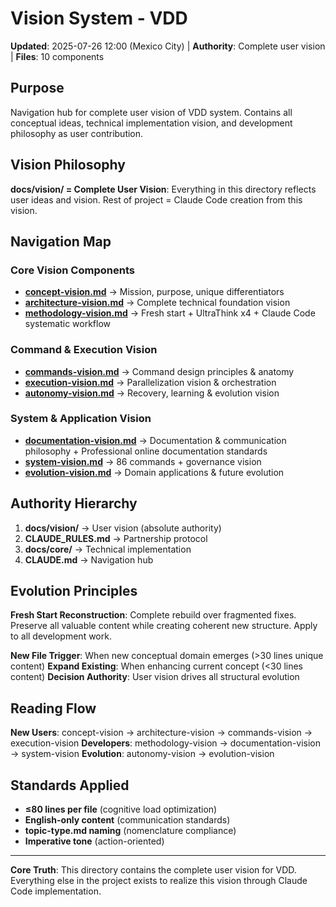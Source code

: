 # Vision System - VDD

**Updated**: 2025-07-26 12:00 (Mexico City) | **Authority**: Complete user vision | **Files**: 10 components

## Purpose
Navigation hub for complete user vision of VDD system. Contains all conceptual ideas, technical implementation vision, and development philosophy as user contribution.

## Vision Philosophy
**docs/vision/ = Complete User Vision**: Everything in this directory reflects user ideas and vision. Rest of project = Claude Code creation from this vision.

## Navigation Map

### Core Vision Components
- **[concept-vision.md](concept-vision.md)** → Mission, purpose, unique differentiators
- **[architecture-vision.md](architecture-vision.md)** → Complete technical foundation vision
- **[methodology-vision.md](methodology-vision.md)** → Fresh start + UltraThink x4 + Claude Code systematic workflow

### Command & Execution Vision  
- **[commands-vision.md](commands-vision.md)** → Command design principles & anatomy
- **[execution-vision.md](execution-vision.md)** → Parallelization vision & orchestration
- **[autonomy-vision.md](autonomy-vision.md)** → Recovery, learning & evolution vision

### System & Application Vision
- **[documentation-vision.md](documentation-vision.md)** → Documentation & communication philosophy + Professional online documentation standards
- **[system-vision.md](system-vision.md)** → 86 commands + governance vision
- **[evolution-vision.md](evolution-vision.md)** → Domain applications & future evolution

## Authority Hierarchy
1. **docs/vision/** → User vision (absolute authority)
2. **CLAUDE_RULES.md** → Partnership protocol
3. **docs/core/** → Technical implementation
4. **CLAUDE.md** → Navigation hub

## Evolution Principles

**Fresh Start Reconstruction**: Complete rebuild over fragmented fixes. Preserve all valuable content while creating coherent new structure. Apply to all development work.

**New File Trigger**: When new conceptual domain emerges (>30 lines unique content)
**Expand Existing**: When enhancing current concept (<30 lines content)
**Decision Authority**: User vision drives all structural evolution

## Reading Flow
**New Users**: concept-vision → architecture-vision → commands-vision → execution-vision
**Developers**: methodology-vision → documentation-vision → system-vision
**Evolution**: autonomy-vision → evolution-vision

## Standards Applied
- **≤80 lines per file** (cognitive load optimization)
- **English-only content** (communication standards)
- **topic-type.md naming** (nomenclature compliance)
- **Imperative tone** (action-oriented)

---

**Core Truth**: This directory contains the complete user vision for VDD. Everything else in the project exists to realize this vision through Claude Code implementation.